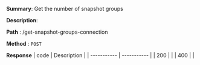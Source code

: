 **Summary**: Get the number of snapshot groups

**Description**:

**Path** : /get-snapshot-groups-connection

**Method** : `POST`

**Response**
| code      | Description |
| ----------- | ----------- |
|  200   |       |
|  400   |       |

